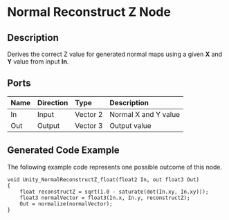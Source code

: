 # Normal Reconstruct Z Node

## Description

Derives the correct Z value for generated normal maps using a given **X** and **Y** value from input **In**.

## Ports

| Name        | Direction           | Type  | Description |
|:------------ |:-------------|:-----|:---|
| In      | Input | Vector 2 | Normal X and Y value |
| Out | Output      |    Vector 3 | Output value |

## Generated Code Example

The following example code represents one possible outcome of this node.

```
void Unity_NormalReconstructZ_float(float2 In, out float3 Out)
{
    float reconstructZ = sqrt(1.0 - saturate(dot(In.xy, In.xy)));
    float3 normalVector = float3(In.x, In.y, reconstructZ);
    Out = normalize(normalVector);
}
```
